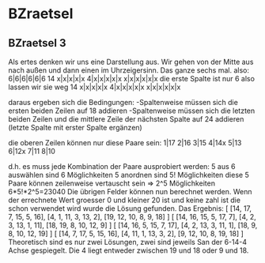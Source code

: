 # BZraetsel
## BZraetsel 3
Als ertes denken wir uns eine Darstellung aus. Wir gehen von der Mitte aus nach außen und dann einen im Uhrzeigersinn. Das ganze sechs mal.
also:
6|6|6|6|6|6
14  x|x|x|x|x
4|x|x|x|x|x
x|x|x|x|x|x
die erste Spalte ist nur 6 also lassen wir sie weg
14  x|x|x|x|x
4|x|x|x|x|x
x|x|x|x|x|x

daraus ergeben sich die Bedingungen:
-Spaltenweise müssen sich die ersten beiden Zeilen auf 18 addieren
-Spaltenweise müssen sich die letzten beiden Zeilen und die mittlere Zeile der nächsten Spalte auf 24 addieren
(letzte Spalte mit erster Spalte ergänzen)

die oberen Zeilen können nur diese Paare sein:
1|17
2|16
3|15
4|14x
5|13
6|12x
7|11
8|10

d.h. es muss jede Kombination der Paare ausprobiert werden:
5 aus 6 auswählen sind 6 Möglichkeiten
5 anordnen sind 5! Möglichkeiten
diese 5 Paare können zeilenweise vertauscht sein => 2^5 Möglichkeiten
6*5!*2^5=23040
Die übrigen Felder können nun berechnet werden. Wenn der errechnete Wert groesser 0 und kleiner 20 ist und keine zahl ist die schon verwendet wird wurde die Lösung gefunden.
Das Ergebnis:
[
[14, 17, 7, 15, 5, 16],
[4, 1, 11, 3, 13, 2],
[19, 12, 10, 8, 9, 18]
]
[
[14, 16, 15, 5, 17, 7],
[4, 2, 3, 13, 1, 11],
[18, 19, 8, 10, 12, 9]
]
[
[14, 16, 5, 15, 7, 17],
[4, 2, 13, 3, 11, 1],
[18, 9, 8, 10, 12, 19]
]
[
[14, 7, 17, 5, 15, 16],
[4, 11, 1, 13, 3, 2],
[9, 12, 10, 8, 19, 18]
]
Theoretisch sind es nur zwei Lösungen, zwei sind jeweils San der 6-14-4 Achse gespiegelt. Die 4 liegt entweder zwischen 19 und 18 oder 9 und 18.
